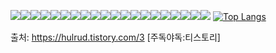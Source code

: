
<img src="https://img.shields.io/badge/react-20232a.svg?style=for-the-badge&logo=react&logoColor=61DAFB" /><img src="https://img.shields.io/badge/javascript-F7DF1E.svg?style=for-the-badge&logo=javascript&logoColor=white" /><img src="https://img.shields.io/badge/next.js-000000.svg?style=for-the-badge&logo=next.js&logoColor=white" /><img src="https://img.shields.io/badge/python-3776AB.svg?style=for-the-badge&logo=python&logoColor=white" /><img src="https://img.shields.io/badge/pytorch-EE4C2C.svg?style=for-the-badge&logo=pytorch&logoColor=white" /><img src="https://img.shields.io/badge/tensorflow-FF6F00.svg?style=for-the-badge&logo=tensorflow&logoColor=white" /><img src="https://img.shields.io/badge/django-092E20.svg?style=for-the-badge&logo=django&logoColor=white" /><img src="https://img.shields.io/badge/flask-000000.svg?style=for-the-badge&logo=flask&logoColor=white" /><img src="https://img.shields.io/badge/postgresql-4169E1.svg?style=for-the-badge&logo=postgresql&logoColor=white" /><img src="https://img.shields.io/badge/mongodb-47A248.svg?style=for-the-badge&logo=mongodb&logoColor=white" /><img src="https://img.shields.io/badge/huggingface-20232a.svg?style=for-the-badge&logo=huggingface&logoColor=61DAFB" /><img src="https://img.shields.io/badge/docker-2496ED.svg?style=for-the-badge&logo=docker&logoColor=white" /><img src="https://img.shields.io/badge/aws-232F3E.svg?style=for-the-badge&logo=amazon-aws&logoColor=white" /><img src="https://img.shields.io/badge/azure-0078D4.svg?style=for-the-badge&logo=microsoft-azure&logoColor=white" /><img src="https://img.shields.io/badge/node.js-339933.svg?style=for-the-badge&logo=nodedotjs&logoColor=white" /><img src="https://img.shields.io/badge/express-000000.svg?style=for-the-badge&logo=express&logoColor=white" /><img src="https://img.shields.io/badge/pandas-150458.svg?style=for-the-badge&logo=pandas&logoColor=white" /><img src="https://img.shields.io/badge/numpy-013243.svg?style=for-the-badge&logo=numpy&logoColor=white" /><img src="https://img.shields.io/badge/scikit--learn-F7931E.svg?style=for-the-badge&logo=scikit-learn&logoColor=white" /><img src="https://img.shields.io/badge/opencv-5C3EE8.svg?style=for-the-badge&logo=opencv&logoColor=white" />
[![Top Langs](https://github-readme-stats.vercel.app/api/top-langs/?username=YechanJung)](https://github.com/anuraghazra/github-readme-stats)

출처: https://hulrud.tistory.com/3 [주독야독:티스토리]
<!--
- 🔭 I’m currently working on ...
- 🌱 I’m currently learning ...
- 👯 I’m looking to collaborate on ...
- 🤔 I’m looking for help with ...
- 💬 Ask me about ...
- 📫 How to reach me: ...
- 😄 Pronouns: ...
- ⚡ Fun fact: ...

-->

